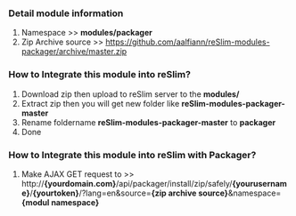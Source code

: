 ### Detail module information

1. Namespace >> **modules/packager**
2. Zip Archive source >> 
    https://github.com/aalfiann/reSlim-modules-packager/archive/master.zip

### How to Integrate this module into reSlim?

1. Download zip then upload to reSlim server to the **modules/**
2. Extract zip then you will get new folder like **reSlim-modules-packager-master**
3. Rename foldername **reSlim-modules-packager-master** to **packager**
4. Done

### How to Integrate this module into reSlim with Packager?

1. Make AJAX GET request to >>
    http://**{yourdomain.com}**/api/packager/install/zip/safely/**{yourusername}**/**{yourtoken}**/?lang=en&source=**{zip archive source}**&namespace=**{modul namespace}**